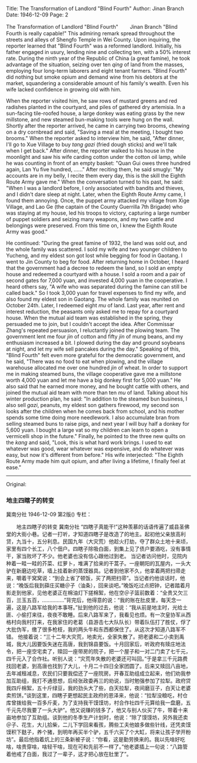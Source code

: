 Title: The Transformation of Landlord "Blind Fourth"
Author: Jinan Branch
Date: 1946-12-09
Page: 2

The Transformation of Landlord "Blind Fourth"
　　Jinan Branch
"Blind Fourth is really capable!" This admiring remark spread throughout the streets and alleys of Shengfo Temple in Wei County. Upon inquiring, the reporter learned that "Blind Fourth" was a reformed landlord. Initially, his father engaged in usury, lending nine and collecting ten, with a 50% interest rate. During the ninth year of the Republic of China (a great famine), he took advantage of the situation, seizing over ten *qing* of land from the masses, employing four long-term laborers and eight tenant farmers. "Blind Fourth" did nothing but smoke opium and demand wine from his debtors at the market, squandering a considerable amount of his family's wealth. Even his wife lacked confidence in growing old with him.

When the reporter visited him, he saw rows of mustard greens and red radishes planted in the courtyard, and piles of gathered dry artemisia. In a sun-facing tile-roofed house, a large donkey was eating grass by the new millstone, and new steamed bun-making tools were hung on the wall. Shortly after the reporter arrived, he came in carrying two brooms, chewing on a dry cornbread and said, "Saving a meal at the meeting, I bought two brooms." When the reporter asked to interview him, he said, "After dinner, I'll go to Xue Village to buy *tang gazi* (fried dough sticks) and we'll talk when I get back." After dinner, the reporter walked to his house in the moonlight and saw his wife carding cotton under the cotton oil lamp, while he was counting in front of an empty basket: "Quan Gui owes three hundred again, Lan Yu five hundred, ......" After reciting them, he said smugly: "My accounts are in my belly, I recite them every day, this is the skill the Eighth Route Army gave me." When the conversation turned to his past, he said: "When I was a landlord before, I only associated with bandits and thieves, and I didn't dare sleep at night. Later, when the Eighth Route Army came, I found them annoying. Once, the puppet army attacked my village from Xige Village, and Lao Ge (the captain of the County Guerrilla 7th Brigade) who was staying at my house, led his troops to victory, capturing a large number of puppet soldiers and seizing many weapons, and my two cattle and belongings were preserved. From this time on, I knew the Eighth Route Army was good."

He continued: "During the great famine of 1932, the land was sold out, and the whole family was scattered. I sold my wife and two younger children to Yucheng, and my eldest son got lost while begging for food in Gaotang. I went to Jin County to beg for food. After returning home in October, I heard that the government had a decree to redeem the land, so I sold an empty house and redeemed a courtyard with a house. I sold a room and a pair of second gates for 7,000 yuan, and invested 4,000 yuan in the cooperative. I heard others say, "A wife who was separated during the famine can still be called back." So I took 3,000 yuan for travel expenses to find my wife, and also found my eldest son in Gaotang. The whole family was reunited on October 24th. Later, I redeemed eight *mu* of land. Last year, after rent and interest reduction, the peasants only asked me to repay for a courtyard house. When the mutual aid team was established in the spring, they persuaded me to join, but I couldn't accept the idea. After Commissar Zhang's repeated persuasion, I reluctantly joined the plowing team. The government lent me four *jin* of cotton and fifty *jin* of mung beans, and my enthusiasm increased a bit. I plowed during the day and ground soybeans at night, and let my wife sell pancakes during the day." Speaking of this, "Blind Fourth" felt even more grateful for the democratic government, and he said, "There was no food to eat when plowing, and the village warehouse allocated me over one hundred *jin* of wheat. In order to support me in making steamed buns, the village cooperative gave me a millstone worth 4,000 yuan and let me have a big donkey first for 5,000 yuan." He also said that he earned more money, and he bought cattle with others, and joined the mutual aid team with more than ten *mu* of land. Talking about his winter production plan, he said: "In addition to the steamed bun business, I also sell *gazi*, peanuts, my eldest son gathers firewood, my second son looks after the children when he comes back from school, and his mother spends some time doing more needlework. I also accumulate bran from selling steamed buns to raise pigs, and next year I will buy half a donkey for 5,600 yuan. I bought a large vat so my children can learn to open a vermicelli shop in the future." Finally, he pointed to the three new quilts on the *kang* and said, "Look, this is what hard work brings. I used to eat whatever was good, wear whatever was expensive, and do whatever was easy, but now it's different from before." His wife interjected: "The Eighth Route Army made him quit opium, and after living a lifetime, I finally feel at ease."



<hr /> 

Original: 


### 地主四瞎子的转变
冀南分社
1946-12-09
第2版()
专栏：

　　地主四瞎子的转变
    冀南分社
    “四瞎子真能干!”这种羡慕的话语传遍了威县圣佛堂的大街小巷。记者一打听，才知道四瞎子是改造了的地主。起初他父亲放高利贷，九当十，五分利息。民国九年（大灾荒）他趁火打劫，夺了群众土地十来顷，家里有四个长工，八个佃户。四瞎子除吸白面，到集上见了债户要酒吃，没有事情干，家当败坏了不少。他老婆也没有信心跟他过到老。
    当记者访问他时，见院内种着一畦一畦的芥菜、红萝卜，堆满了拾来的干蒿子。一座朝阳的瓦屋内，一头大驴在新磨边吃草，墙上挂着新的蒸馍器具。记者到他家不久，他拿着两把扫帚走来，嚼着干窝窝说：“到会上省了顿饭，买了两把扫帚”。当记者约他谈话时，他说：“晚饭后我到薛庄买糖＠子（油条），回来谈吧。”晚饭吃过点把钟，记者踏着月影走到他家，见他老婆正在棉油灯下搓棉絮，他在空＠子篮前数着：“全贵又欠三百，兰玉五百，……………”背完后，他得意的说：“我的账在肚皮里，每天念一遍，这是八路军给我的本事呀。”扯到他的过去，他说：“我从前是地主时，光给土匪、小偷打来往，夜夜不敢睡。后来八路军来了，我看见也烦。有一次皇协军从西格村向我村打来，在我家住的老葛（县游击七大队队长）带着队伍打了胜仗，俘了大批伪军，缴了很多枪枝，我的两头牛和东西都保住了。从这次才知道八路军不错。
    他接着说：“三十二年大灾荒，地卖光，全家失散了。把老婆和二小卖到禹城，我大儿因要饭失迷在高唐，我到锦县要饭。十月回家后，听政府有赎庄地法令，把一座空宅卖了，赎回一座带房的院子，把一个屋子和一对二门卖了七千元，四千元入了合作社。听别人说：“灾荒年失散的老婆还可叫回。”于是拿三千元路费找回老婆，到高唐也找到了大儿，十月二十四日全家团圆了。后来又赎回八亩地，去年减租减息，农民们只要我偿还了一座院房。开春互助组成立起来，他们劝我参加互助组，我打不通思想，后经张政委再三的劝说，当时勉强参加了拉犁。政府贷我四斤棉絮，五十斤绿豆，我的劲头大了些，白天拉犁，夜间磨豆子，白天让老婆卖煎饼。”谈到这里，四瞎子更想起民主政府的恩泽来，他说：“拉犁没粮吃，村仓库曾拨给我一百多斤麦，为了支持我干馍馍坊，村合作社四千元算给我一盘磨，五千元先尽我要了一头大驴”。他又说赚的钱多了，他又与别人伙买了牛，带着十来亩地参加了互助组。谈到他的冬季生产计划时，他说：“除了馍馍坊，另外我还卖＠子、花生，大儿拾柴，二儿下学回来看孩，腾些工夫他娘多做些针线，还凭卖馍馍积下麸子，养个猪，到明年再买半个驴，五千六买了个大缸，将来让孩子学开粉坊”。最后他指着炕上的三条新被子说：“你看，这是勤劳换来的。我以先啥好吃啥，啥贵穿啥，啥轻干啥，现在可和先前不一样了。”他老婆插上一句说：“八路管着他戒了白面，我过了一辈子，这才把心放在肚里了”。
